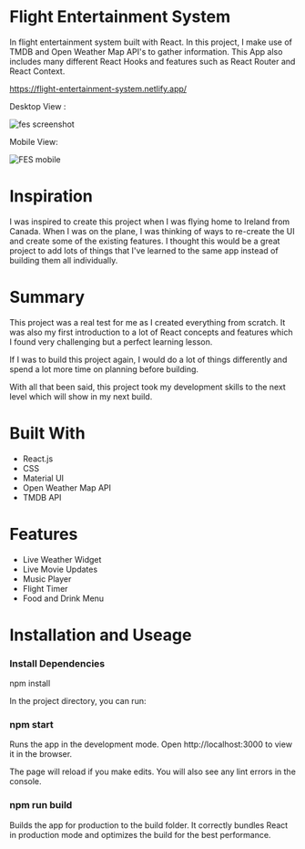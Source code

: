 <h1>Flight Entertainment System</h1>

In flight entertainment system built with React.
In this project, I make use of TMDB and Open Weather Map API's to gather information. This App also includes many different React Hooks and features such as React Router and React Context.

https://flight-entertainment-system.netlify.app/

Desktop View : 

![fes screenshot](https://user-images.githubusercontent.com/101522330/201765774-76bf86c5-6bde-41e3-9c55-a8f37cbe69ed.png)

Mobile View: 

![FES mobile](https://user-images.githubusercontent.com/101522330/201766494-2d64effb-b569-4f06-a367-9a176ae48941.png)

<h1>Inspiration</h1>

I was inspired to create this project when I was flying home to Ireland from Canada. When I was on the plane, I was thinking of ways to re-create the UI and create some of the existing features. I thought this would be a great project to add lots of things that I've learned to the same app instead of building them all individually.

<h1>Summary</h1>

This project was a real test for me as I created everything from scratch. It was also my first introduction to a lot of React concepts and features which I found very  challenging but a perfect learning lesson. 

If I was to build this project again, I would do a lot of things differently and spend a lot more time on planning before building.

With all that been said, this project took my development skills to the next level which will show in my next build.

<h1>Built With</h1>

- React.js
- CSS
- Material UI
- Open Weather Map API
- TMDB API

<h1>Features</h1>

- Live Weather Widget
- Live Movie Updates
- Music Player
- Flight Timer
- Food and Drink Menu

<h1>Installation and Useage</h1>

<h3>Install Dependencies</h3>

npm install

In the project directory, you can run:

<h3>npm start</h3>

Runs the app in the development mode.
Open http://localhost:3000 to view it in the browser.

The page will reload if you make edits.
You will also see any lint errors in the console.

<h3>npm run build</h3>

Builds the app for production to the build folder.
It correctly bundles React in production mode and optimizes the build for the best performance.
